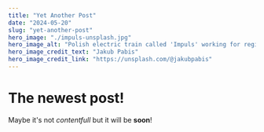 ```yaml
---
title: "Yet Another Post"
date: "2024-05-20"
slug: "yet-another-post"
hero_image: "./impuls-unsplash.jpg"
hero_image_alt: "Polish electric train called 'Impuls' working for regional group in south Poland."
hero_image_credit_text: "Jakub Pabis"
hero_image_credit_link: "https://unsplash.com/@jakubpabis"
---
```


# The newest post!

Maybe it's not _contentfull_ but it will be **soon**!
